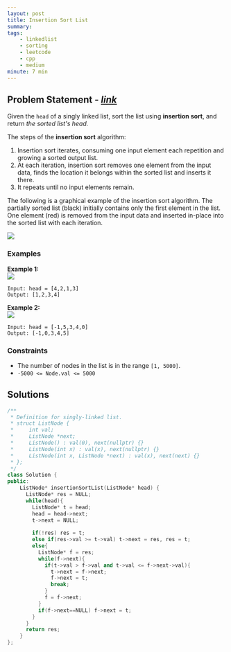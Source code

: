 ```yaml
---
layout: post
title: Insertion Sort List
summary:
tags:
    - linkedlist
    - sorting
    - leetcode
    - cpp
    - medium
minute: 7 min
---
```


## Problem Statement - [*link*](https://leetcode.com/problems/insertion-sort-list)  

Given the `head` of a singly linked list, sort the list using **insertion sort**, and return *the sorted list's head.*

The steps of the **insertion sort** algorithm:

1. Insertion sort iterates, consuming one input element each repetition and growing a sorted output list.
1. At each iteration, insertion sort removes one element from the input data, finds the location it belongs within the sorted list and inserts it there.
1. It repeats until no input elements remain. 

The following is a graphical example of the insertion sort algorithm. The partially sorted list (black) initially contains only the first element in the list. One element (red) is removed from the input data and inserted in-place into the sorted list with each iteration.

<img src="https://upload.wikimedia.org/wikipedia/commons/0/0f/Insertion-sort-example-300px.gif">

### Examples

**Example 1:**  
<img src="https://assets.leetcode.com/uploads/2021/03/04/sort1linked-list.jpg">
```
Input: head = [4,2,1,3]
Output: [1,2,3,4]
```

**Example 2:**  
<img src="https://assets.leetcode.com/uploads/2021/03/04/sort2linked-list.jpg">
```
Input: head = [-1,5,3,4,0]
Output: [-1,0,3,4,5]
```

### Constraints
+ The number of nodes in the list is in the range `[1, 5000]`.
+ `-5000 <= Node.val <= 5000`

## Solutions

```cpp
/**
 * Definition for singly-linked list.
 * struct ListNode {
 *     int val;
 *     ListNode *next;
 *     ListNode() : val(0), next(nullptr) {}
 *     ListNode(int x) : val(x), next(nullptr) {}
 *     ListNode(int x, ListNode *next) : val(x), next(next) {}
 * };
 */
class Solution {
public:
    ListNode* insertionSortList(ListNode* head) {
      ListNode* res = NULL;
      while(head){
        ListNode* t = head;
        head = head->next;
        t->next = NULL;
        
        if(!res) res = t;
        else if(res->val >= t->val) t->next = res, res = t;
        else{
          ListNode* f = res;
          while(f->next){
            if(t->val > f->val and t->val <= f->next->val){
              t->next = f->next;
              f->next = t;
              break;
            }
            f = f->next;
          }
          if(f->next==NULL) f->next = t;
        }
      }
      return res;
    }
};
```

